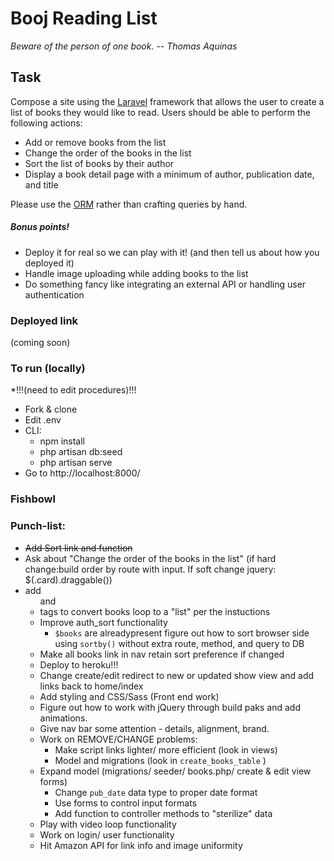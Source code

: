 # Booj Reading List
*Beware of the person of one book. -- Thomas Aquinas*
## Task
Compose a site using the [Laravel](https://laravel.com/) framework that allows the user to create a list of books they would like to read. Users should be able to perform the following actions:
* Add or remove books from the list
* Change the order of the books in the list
* Sort the list of books by their author
* Display a book detail page with a minimum of author, publication date, and title

Please use the [ORM](https://laravel.com/docs/5.2/eloquent) rather than crafting queries by hand. 

##### Bonus points!

* Deploy it for real so we can play with it! (and then tell us about how you deployed it)
* Handle image uploading while adding books to the list
* Do something fancy like integrating an external API or handling user authentication

### Deployed link
(coming soon)

### To run (locally)
*!!!(need to edit procedures)!!!
* Fork & clone
* Edit .env
* CLI: 
	- npm install
	- php artisan db:seed
	- php artisan serve
* Go to http://localhost:8000/

### Fishbowl


### Punch-list:
* ~~Add Sort link and function~~
* Ask about "Change the order of the books in the list" (if hard change:build order by route with input. If soft change jquery: $(.card).draggable())
* add <ul> and <li> tags to convert books loop to a "list" per the instuctions
* Improve auth_sort functionality
	- `$books` are alreadypresent figure out how to sort browser side using `sortby()` without extra route, method, and query to DB
* Make all books link in nav retain sort preference if changed
* Deploy to heroku!!!
* Change create/edit redirect to new or updated show view and add links back to home/index
* Add styling and CSS/Sass (Front end work)
* Figure out how to work with jQuery through build paks and add animations.
* Give nav bar some attention - details, alignment, brand.
* Work on REMOVE/CHANGE problems: 
	- Make script links lighter/ more efficient (look in views)
	- Model and migrations (look in `create_books_table` )
* Expand model (migrations/ seeder/ books.php/ create & edit view forms)
	- Change `pub_date` data type to proper date format
	- Use forms to control input formats
	- Add function to controller methods to "sterilize" data
* Play with video loop functionality
* Work on login/ user functionality
* Hit Amazon API for link info and image uniformity



